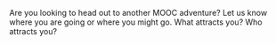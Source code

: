 Are you looking to head out to another MOOC adventure?  Let us know where you are going or where you might go.  What attracts you? Who attracts you?  
